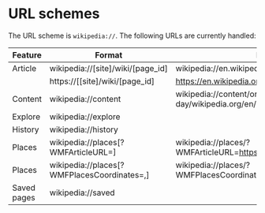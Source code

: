 # URL schemes

The URL scheme is `wikipedia://`. The following URLs are currently handled:

| Feature            | Format                                   | Example                                  |
| ------------------ | ---------------------------------------- | ---------------------------------------- |
| Article            | wikipedia://[site]/wiki/[page_id]        | wikipedia://en.wikipedia.org/wiki/Red    |
|                    | https://[[site]/wiki/[page_id]           | https://en.wikipedia.org/wiki/Red        |
| Content            | wikipedia://content                      | wikipedia://content/on-this-day/wikipedia.org/en/2024/08/15                                         |
| Explore            | wikipedia://explore                      |                                          |
| History            | wikipedia://history                      |                                          |
| Places             | wikipedia://places[?WMFArticleURL=]      | wikipedia://places/?WMFArticleURL=https://en.wikipedia.org/wiki/Dallas
| Places             | wikipedia://places[?WMFPlacesCoordinates=<lat>,<long>]      | wikipedia://places/?WMFPlacesCoordinates=52.3547498,4.8339215
| Saved pages        | wikipedia://saved                        |                                          |
